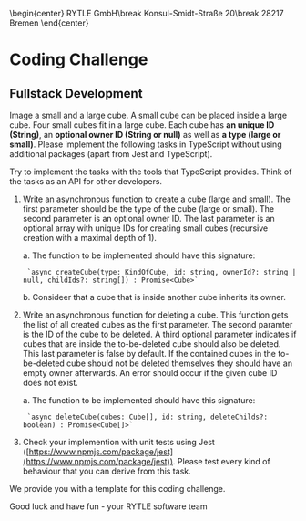 \begin{center}
RYTLE GmbH\break
Konsul-Smidt-Straße 20\break
28217 Bremen
\end{center}

# Coding Challenge

## Fullstack Development

Image a small and a large cube. A small cube can be placed inside a large cube. Four small cubes fit in a large cube. Each cube has __an unique ID (String)__, an __optional owner ID (String or null)__ as well as __a type (large or small)__. Please implement the following tasks in TypeScript without using additional packages (apart from Jest and TypeScript).

Try to implement the tasks with the tools that TypeScript provides. Think of the tasks as an API for other developers.

1. Write an asynchronous function to create a cube (large and small). The first parameter should be the type of the cube (large or small). The second parameter is an optional owner ID. The last parameter is an optional array with unique IDs for creating small cubes (recursive creation with a maximal depth of 1).

    a. The function to be implemented should have this signature:

        `async createCube(type: KindOfCube, id: string, ownerId?: string | null, childIds?: string[]) : Promise<Cube>`
  
    b. Consideer that a cube that is inside another cube inherits its owner.

2. Write an asynchronous function for deleting a cube. This function gets the list of all created cubes as the first parameter. The second paramter is the ID of the cube to be deleted. A third optional parameter indicates if cubes that are inside the to-be-deleted cube should also be deleted. This last parameter is false by default. If the contained cubes in the to-be-deleted cube should not be deleted themselves they should have an empty owner afterwards. An error should occur if the given cube ID does not exist.

    a. The function to be implemented should have this signature:
  
        `async deleteCube(cubes: Cube[], id: string, deleteChilds?: boolean) : Promise<Cube[]>`

3. Check your implemention with unit tests using Jest ([https://www.npmjs.com/package/jest](https://www.npmjs.com/package/jest)). Please test every kind of behaviour that you can derive from this task. 

We provide you with a template for this coding challenge.

Good luck and have fun - your RYTLE software team
  